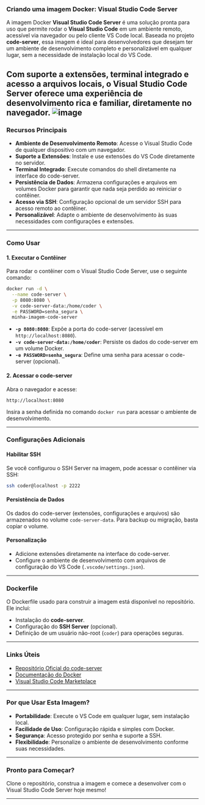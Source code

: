 ### **Criando uma imagem Docker: Visual Studio Code Server**

A imagem Docker **Visual Studio Code Server** é uma solução pronta para uso que permite rodar o **Visual Studio Code** em um ambiente remoto, acessível via navegador ou pelo cliente VS Code local. Baseada no projeto **code-server**, essa imagem é ideal para desenvolvedores que desejam ter um ambiente de desenvolvimento completo e personalizável em qualquer lugar, sem a necessidade de instalação local do VS Code.

Com suporte a extensões, terminal integrado e acesso a arquivos locais, o **Visual Studio Code Server** oferece uma experiência de desenvolvimento rica e familiar, diretamente no navegador.
![image](https://github.com/user-attachments/assets/124b257a-196c-498e-94cc-98262ac10c7f)
---

### **Recursos Principais**
- **Ambiente de Desenvolvimento Remoto**: Acesse o Visual Studio Code de qualquer dispositivo com um navegador.
- **Suporte a Extensões**: Instale e use extensões do VS Code diretamente no servidor.
- **Terminal Integrado**: Execute comandos do shell diretamente na interface do code-server.
- **Persistência de Dados**: Armazena configurações e arquivos em volumes Docker para garantir que nada seja perdido ao reiniciar o contêiner.
- **Acesso via SSH**: Configuração opcional de um servidor SSH para acesso remoto ao contêiner.
- **Personalizável**: Adapte o ambiente de desenvolvimento às suas necessidades com configurações e extensões.

---

### **Como Usar**

#### **1. Executar o Contêiner**
Para rodar o contêiner com o Visual Studio Code Server, use o seguinte comando:

```bash
docker run -d \
  --name code-server \
  -p 8080:8080 \
  -v code-server-data:/home/coder \
  -e PASSWORD=senha_segura \
  minha-imagem-code-server
```

- **`-p 8080:8080`**: Expõe a porta do code-server (acessível em `http://localhost:8080`).
- **`-v code-server-data:/home/coder`**: Persiste os dados do code-server em um volume Docker.
- **`-e PASSWORD=senha_segura`**: Define uma senha para acessar o code-server (opcional).

#### **2. Acessar o code-server**
Abra o navegador e acesse:
```
http://localhost:8080
```

Insira a senha definida no comando `docker run` para acessar o ambiente de desenvolvimento.

---

### **Configurações Adicionais**

#### **Habilitar SSH**
Se você configurou o SSH Server na imagem, pode acessar o contêiner via SSH:

```bash
ssh coder@localhost -p 2222
```

#### **Persistência de Dados**
Os dados do code-server (extensões, configurações e arquivos) são armazenados no volume `code-server-data`. Para backup ou migração, basta copiar o volume.

#### **Personalização**
- Adicione extensões diretamente na interface do code-server.
- Configure o ambiente de desenvolvimento com arquivos de configuração do VS Code (`.vscode/settings.json`).

---

### **Dockerfile**

O Dockerfile usado para construir a imagem está disponível no repositório. Ele inclui:
- Instalação do **code-server**.
- Configuração do **SSH Server** (opcional).
- Definição de um usuário não-root (`coder`) para operações seguras.

---

### **Links Úteis**
- [Repositório Oficial do code-server](https://github.com/coder/code-server)
- [Documentação do Docker](https://docs.docker.com/)
- [Visual Studio Code Marketplace](https://marketplace.visualstudio.com/vscode)

---

### **Por que Usar Esta Imagem?**
- **Portabilidade**: Execute o VS Code em qualquer lugar, sem instalação local.
- **Facilidade de Uso**: Configuração rápida e simples com Docker.
- **Segurança**: Acesso protegido por senha e suporte a SSH.
- **Flexibilidade**: Personalize o ambiente de desenvolvimento conforme suas necessidades.

---

### **Pronto para Começar?**
Clone o repositório, construa a imagem e comece a desenvolver com o Visual Studio Code Server hoje mesmo!

---

